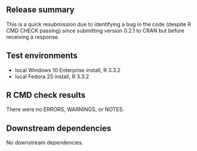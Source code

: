 ## Release summary

This is a quick resubmission due to identifying a bug in the code (despite R CMD CHECK passing) since submitting version 0.2.1 to CRAN but before receiving a response.

## Test environments

* local Windows 10 Enterprise install, R 3.3.2
* local Fedora 25 install, R 3.3.2

## R CMD check results

There were no ERRORS, WARNINGS, or NOTES.

## Downstream dependencies

No downstream dependencies.
